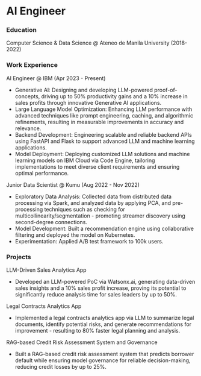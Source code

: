 # AI Engineer

### Education
Computer Science & Data Science @ Ateneo de Manila University (2018-2022)

### Work Experience
AI Engineer @ IBM (Apr 2023 - Present)
- Generative AI: Designing and developing LLM-powered proof-of-concepts, driving up to 50% productivity gains and a 10% increase in sales profits through innovative Generative AI applications.
- Large Language Model Optimization: Enhancing LLM performance with advanced techniques like prompt engineering, caching, and algorithmic refinements, resulting in measurable improvements in accuracy and relevance.
- Backend Development: Engineering scalable and reliable backend APIs using FastAPI and Flask to support advanced LLM and machine learning applications.
- Model Deployment: Deploying customized LLM solutions and machine learning models on IBM Cloud via Code Engine, tailoring implementations to meet diverse client requirements and ensuring optimal performance.


Junior Data Scientist @ Kumu (Aug 2022 - Nov 2022)
- Exploratory Data Analysis: Collected data from distributed data processing via Spark, and analyzed data by applying PCA, and pre-processing techniques such as checking for multicollinearity/segmentation - promoting streamer discovery using second-degree connections.
- Model Development: Built a recommendation engine using collaborative filtering and deployed the model on Kubernetes.
- Experimentation: Applied A/B test framework to 100k users.

### Projects
LLM-Driven Sales Analytics App
- Developed an LLM-powered PoC via Watsonx.ai, generating data-driven sales insights and a 10% sales profit increase, proving its potential to significantly reduce analysis time for sales leaders by up to 50%.

Legal Contracts Analytics App
- Implemented a legal contracts analytics app via LLM to summarize legal documents, identify potential risks, and generate recommendations for improvement - resulting to 80% faster legal planning and analysis.

RAG-based Credit Risk Assessment System and Governance
- Built a RAG-based credit risk assessment system that predicts borrower default while ensuring model governance for reliable decision-making, reducing credit losses by up to 25%.


